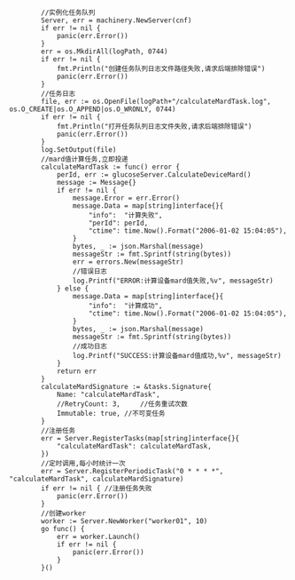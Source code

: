    			//实例化任务队列
			Server, err = machinery.NewServer(cnf)
			if err != nil {
				panic(err.Error())
			}
			err = os.MkdirAll(logPath, 0744)
			if err != nil {
				fmt.Println("创建任务队列日志文件路径失败,请求后端排除错误")
				panic(err.Error())
			}
			//任务日志
			file, err := os.OpenFile(logPath+"/calculateMardTask.log", os.O_CREATE|os.O_APPEND|os.O_WRONLY, 0744)
			if err != nil {
				fmt.Println("打开任务队列日志文件失败,请求后端排除错误")
				panic(err.Error())
			}
			log.SetOutput(file)
			//mard值计算任务,立即投递
			calculateMardTask := func() error {
				perId, err := glucoseServer.CalculateDeviceMard()
				message := Message{}
				if err != nil {
					message.Error = err.Error()
					message.Data = map[string]interface{}{
						"info":  "计算失败",
						"perId": perId,
						"ctime": time.Now().Format("2006-01-02 15:04:05"),
					}
					bytes, _ := json.Marshal(message)
					messageStr := fmt.Sprintf(string(bytes))
					err = errors.New(messageStr)
					//错误日志
					log.Printf("ERROR:计算设备mard值失败,%v", messageStr)
				} else {
					message.Data = map[string]interface{}{
						"info":  "计算成功",
						"ctime": time.Now().Format("2006-01-02 15:04:05"),
					}
					bytes, _ := json.Marshal(message)
					messageStr := fmt.Sprintf(string(bytes))
					//成功日志
					log.Printf("SUCCESS:计算设备mard值成功,%v", messageStr)
				}
				return err
			}
			calculateMardSignature := &tasks.Signature{
				Name: "calculateMardTask",
				//RetryCount: 3,     //任务重试次数
				Immutable: true, //不可变任务
			}
			//注册任务
			err = Server.RegisterTasks(map[string]interface{}{
				"calculateMardTask": calculateMardTask,
			})
			//定时调用,每小时统计一次
			err = Server.RegisterPeriodicTask("0 * * * *", "calculateMardTask", calculateMardSignature)
			if err != nil { //注册任务失败
				panic(err.Error())
			}
			//创建worker
			worker := Server.NewWorker("worker01", 10)
			go func() {
				err = worker.Launch()
				if err != nil {
					panic(err.Error())
				}
			}()
